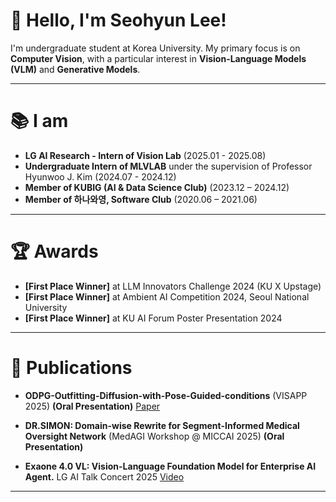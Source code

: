 # 👋 Hello, I'm Seohyun Lee!

I'm undergraduate student at Korea University. My primary focus is on **Computer Vision**, with a particular interest in **Vision-Language Models (VLM)** and **Generative Models**.

---

# 📚 I am
- **LG AI Research - Intern of Vision Lab** (2025.01 - 2025.08)
- **Undergraduate Intern of MLVLAB** under the supervision of Professor Hyunwoo J. Kim (2024.07 - 2024.12)
- **Member of KUBIG (AI & Data Science Club)** (2023.12 – 2024.12)
- **Member of 하나와영, Software Club** (2020.06 – 2021.06)

---
# 🏆 Awards
- **[First Place Winner]** at LLM Innovators Challenge 2024 (KU X Upstage)
- **[First Place Winner]** at Ambient AI Competition 2024, Seoul National University
- **[First Place Winner]** at KU AI Forum Poster Presentation 2024
---

# 📄 Publications
- **ODPG-Outfitting-Diffusion-with-Pose-Guided-conditions** (VISAPP 2025) **(Oral Presentation)** [Paper](https://www.scitepress.org/publishedPapers/2025/131506/pdf/index.html)

- **DR.SIMON: Domain-wise Rewrite for Segment-Informed Medical Oversight Network** (MedAGI Workshop @ MICCAI 2025) **(Oral Presentation)**

- **Exaone 4.0 VL: Vision-Language Foundation Model for Enterprise AI Agent.** LG AI Talk Concert 2025 [Video](https://www.youtube.com/watch?v=EGzIMo4AizA&t=1323s)

---

